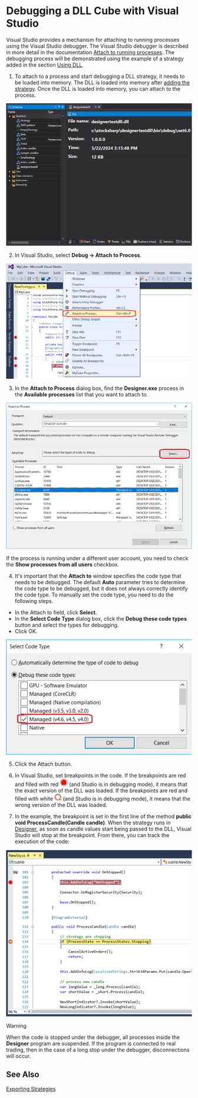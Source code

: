 # Debugging a DLL Cube with Visual Studio

Visual Studio provides a mechanism for attaching to running processes using the Visual Studio debugger. The Visual Studio debugger is described in more detail in the documentation [Attach to running processes](https://learn.microsoft.com/en-us/visualstudio/debugger/attach-to-running-processes-with-the-visual-studio-debugger?view=vs-2022). The debugging process will be demonstrated using the example of a strategy added in the section [Using DLL](Designer_Creating_strategy_from_dll.md).

1. To attach to a process and start debugging a DLL strategy, it needs to be loaded into memory. The DLL is loaded into memory after [adding the strategy](Designer_Creating_strategy_from_dll.md). Once the DLL is loaded into memory, you can attach to the process.

![Designer_Creation_Strategy_Dll_01](../images/Designer_Creation_Strategy_Dll_01.png)

2. In Visual Studio, select **Debug -> Attach to Process**.

![Designer Debugging DLL cube using Visual Studio 00](../images/Designer_Debugging_DLL_using_Visual_Studio_00.png)

3. In the **Attach to Process** dialog box, find the **Designer.exe** process in the **Available processes** list that you want to attach to.

![Designer Debugging DLL cube using Visual Studio 01](../images/Designer_Debugging_DLL_using_Visual_Studio_01.png)

If the process is running under a different user account, you need to check the **Show processes from all users** checkbox.

4. It's important that the **Attach to** window specifies the code type that needs to be debugged. The default **Auto** parameter tries to determine the code type to be debugged, but it does not always correctly identify the code type. To manually set the code type, you need to do the following steps.

- In the Attach to field, click **Select**.
- In the **Select Code Type** dialog box, click the **Debug these code types** button and select the types for debugging.
- Click OK.

![Designer Debugging DLL cube using Visual Studio 02](../images/Designer_Debugging_DLL_using_Visual_Studio_02.png)

5. Click the Attach button.

6. In Visual Studio, set breakpoints in the code. If the breakpoints are red and filled with red ![Designer Debugging DLL cube using Visual Studio 03](../images/Designer_Debugging_DLL_using_Visual_Studio_03.png) (and Studio is in debugging mode), it means that the exact version of the DLL was loaded. If the breakpoints are red and filled with white ![Designer Debugging DLL cube using Visual Studio 04](../images/Designer_Debugging_DLL_using_Visual_Studio_04.png) (and Studio is in debugging mode), it means that the wrong version of the DLL was loaded.

7. In the example, the breakpoint is set in the first line of the method **public void ProcessCandle(Candle candle)**. When the strategy runs in [Designer](Designer.md), as soon as candle values start being passed to the DLL, Visual Studio will stop at the breakpoint. From there, you can track the execution of the code:

![Designer Debugging DLL cube using Visual Studio 05](../images/Designer_Debugging_DLL_using_Visual_Studio_05.png)

> [!WARNING] 
> When the code is stopped under the debugger, all processes inside the **Designer** program are suspended. If the program is connected to real trading, then in the case of a long stop under the debugger, disconnections will occur.

## See Also

[Exporting Strategies](Designer_Export_strategies.md)
